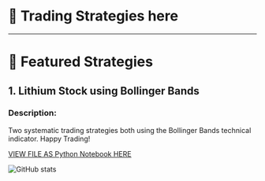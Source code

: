 # 👋 Trading Strategies here
---

# 📂 Featured Strategies 

## 1. Lithium Stock using Bollinger Bands
### **Description:**  
Two systematic trading strategies both using the Bollinger Bands technical indicator.
Happy Trading! 
  


[VIEW FILE AS Python Notebook HERE](https://afrohner.github.io/Trading_Strategies/TT_strategy_1.ipynb)



<!-- Optionally include GitHub Stats Badge or visitor counter -->
![GitHub stats](https://github-readme-stats.vercel.app/api?username=yourusername&show_icons=true&hide=prs)


